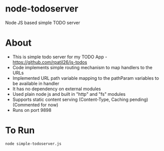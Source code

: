 # node-todoserver
Node JS based simple TODO server 

# About

* This is simple todo server for my TODO App - https://github.com/rpatil26/js-todos
* Code implements simple routing mechanism to map handlers to the URLs
* Implemented URL path variable mapping to the pathParam variables to be available in handler
* It has no dependency on external modules
* Used plain node js and built in "http" and "fs" modules
* Supports static content serving (Content-Type, Caching pending) (Commented for now)
* Runs on port 9898

# To Run
```node simple-todoserver.js```
